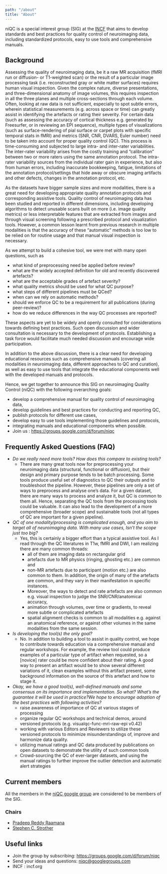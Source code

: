 ```yaml
---
path: "/about"
title: "About"
---
```


niQC is a special interest group (SIG) at the [INCF](https://www.incf.org) that aims to develop standards and best practices for quality control of neuroimaging data, including standardized protocols, easy to use tools and comprehensive manuals.

## Background

Assessing the quality of neuroimaging data, be it a raw MR acquisition (fMRI run or diffusion- or T1-weighted scan) or the result of a particular image processing task (i.e. reconstructed gray or white matter surfaces) requires human visual inspection. Given the complex nature, diverse presentations, and three-dimensional anatomy of image volumes, this requires inspection in all the three planes and multiple cross-sections through each volume. Often, looking at raw data is not sufficient, especially to spot subtle errors, wherein statistical measurements (e.g. across space or time) can greatly assist in identifying the artefacts or rating their severity. For certain data (such as assessing the accuracy of cortical thickness e.g. generated by Freesurfer, or in reviewing an EPI sequence), multiple types of visualizations (such as surface-rendering of pial surface or carpet plots with specific temporal stats in fMRI) and metrics (SNR, CNR, DVARS, Euler number) need to be taken into account for proper quality control (QC). This process is time-consuming and subjected to large intra- and inter-rater variabilities. The inter-rater variability arises from the costly training and “calibration” between two or more raters using the same annotation protocol. The intra-rater variability sources from the individual rater gain in experience, but also from human errors, including inaccurate bookkeeping, fatigue, limitations of the annotation protocol/settings that hide away or obscure imaging artifacts and other defects, changes in the annotation protocol, etc.

As the datasets have bigger sample sizes and more modalities, there is a great need for developing appropriate quality annotation protocols and corresponding assistive tools. Quality control of neuroimaging data has been studied and reported in different dimensions, including developing algorithms to detect unusable scans built on more (i.e. image quality metrics) or less interpretable features that are extracted from images and through visual screening following a prescribed protocol and visualization tools. However, a common lesson learnt from previous research in multiple modalities is that the accuracy of these “automatic” methods is too low to be relied on for routine usage and that manual visual inspection is necessary.

As we attempt to build a cohesive tool, we were met with many open questions, such as

- what kind of preprocessing need be applied before review?
- what are the widely accepted definition for old and recently discovered artefacts?
- what are the acceptable grades of artefact severity?
- what quality metrics should be used for what QC purpose?
- what steps of different pipelines must be QCed?
- when can we rely on automatic methods?
- should we enforce QC to be a requirement for all publications (during peer-review)?
- how do we reduce differences in the way QC processes are reported?

These aspects are yet to be widely and openly consulted for considerations towards defining best practices. Such open discussion and wider consultation is necessary to the development of protocols. Establishing a task force would facilitate much needed discussion and encourage wide participation.

In addition to the above discussion, there is a clear need for developing educational resources such as comprehensive manuals (covering all modalities in neuroimaging data, different approaches to QC and curation), as well as easy to use tools that integrate the educational components well with the developed manuals and protocols.

Hence, we get together to announce this SIG on neuroimaging Quality Control (niQC) with the following overarching goals:

- develop a comprehensive manual for quality control of neuroimaging data,
- develop guidelines and best practices for conducting and reporting QC,
- publish protocols for different use cases,
- develop easy to use tools implementing those guidelines and protocols,
- integrating manuals and educational components when possible.
- Join us : https://groups.google.com/d/forum/niqc

## Frequently Asked Questions (FAQ)

- *Do we really need more tools? How does this compare to existing tools?*
  - There are many great tools now for preprocessing your neuroimaging data (structural, functional or diffusion), but their design and primary purpose tends to be batch processing. Some tools produce useful set of diagnostics to QC their outputs and to troubleshoot the pipeline. However, these pipelines are only a set of ways to preprocess and analyse one’s data. For a given dataset, there are many ways to process and analyze it, but QC is common to them all. Hence, separating the QC tools from the processing tools could be valuable. It can also lead to the development of a more comprehensive (broader scope) and sustainable tools (not all types of QC are important for a given pipeline).
- *QC of one modality/processing is complicated enough, and you aim to target all of neuroimaging data. With many use cases, Isn’t the scope just too big?*
  - Yes, this is certainly a bigger effort than a typical assistive tool. As I read through the QC literatures in T1w, fMRI and DWI, I am realizing there are many common threads:
    - all of them are imaging data on rectangular grid
    - artefacts due to MR physics (ringing, ghosting etc.) are common and
    - non-MR artefacts due to participant (motion etc.) are also common to them. In addition, the origin of many of the artefacts are common, and they vary in their manifestation in specific instances.
    - Moreover, the ways to detect and rate artefacts are also common e.g. visual inspection to judge the SNR/CNR/anatomical accuracy,
    - animation through volumes, over time or gradients, to reveal more subtle or complicated artefacts
    - spatial alignment checks is common to all modalities e.g. against an anatomical reference, or against other volumes in the same modalities from the same session.
- *Is developing the tool(s) the only goal?*
  - No. In addition to building a tool to assist in quality control, we hope to contribute towards education via a comprehensive manual and regular workshops. For example, the review tool could produce examples of a particular type of artifact when requested, so a [novice] rater could be more confident about their rating. A good way to present an artifact would be to show several different variations of it, clean examples without this artifact present, some background information on the source of this artefact and how to stage it.
- *Okay, we have a good tool(s), well-defined manuals and some consensus on its importance and implementation. So what? What’s the guarantee it will be used in practice?We hope to encourage adoption of the best practices with following activities?*
  - raise awareness of importance of QC at various stages of processing
  - organize regular QC workshops and technical demos, around versioned protocols (e.g. visualqc-func-mri-raw-epi v0.42)
  - working with various Editors and Reviewers to utilize these versioned protocols to minimize misunderstandings of, improve and harmonize data quality.
  - utilizing manual ratings and QC data produced by publications on open datasets to demonstrate the utility of such common tools
  - Crowd-sourcing the QC of ever-larger datasets, and using the manual ratings to further improve the outlier detection and automatic alert strategies

## Current members 

All the members in the [niQC google group](https://groups.google.com/d/forum/niqc) are considered to be members of the SIG.

### Chairs
 - [Pradeep Reddy Raamana](https://www.crossinvalidation.com)
 - [Stephen C. Strother](https://www.strotherlab.ca)

## Useful links

 - Join the group by subscribing: https://groups.google.com/d/forum/niqc
 - Send your ideas and questions: niqc@googlegroups.com
 - INCF : incf.org
